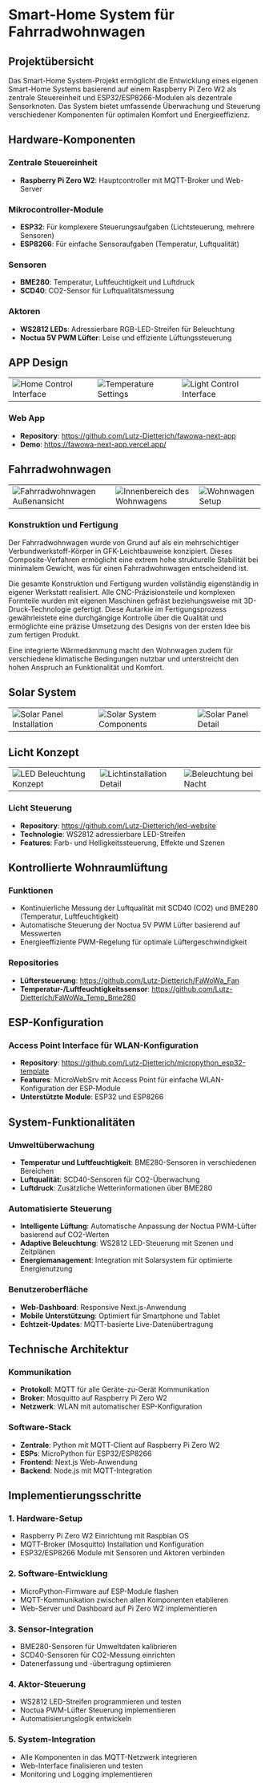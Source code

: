 # Smart-Home System für Fahrradwohnwagen

## Projektübersicht

Das Smart-Home System-Projekt ermöglicht die Entwicklung eines eigenen Smart-Home Systems basierend auf einem Raspberry Pi Zero W2 als zentrale Steuereinheit und ESP32/ESP8266-Modulen als dezentrale Sensorknoten. Das System bietet umfassende Überwachung und Steuerung verschiedener Komponenten für optimalen Komfort und Energieeffizienz.

## Hardware-Komponenten

### Zentrale Steuereinheit

-   **Raspberry Pi Zero W2**: Hauptcontroller mit MQTT-Broker und Web-Server

### Mikrocontroller-Module

-   **ESP32**: Für komplexere Steuerungsaufgaben (Lichtsteuerung, mehrere Sensoren)
-   **ESP8266**: Für einfache Sensoraufgaben (Temperatur, Luftqualität)

### Sensoren

-   **BME280**: Temperatur, Luftfeuchtigkeit und Luftdruck
-   **SCD40**: CO2-Sensor für Luftqualitätsmessung

### Aktoren

-   **WS2812 LEDs**: Adressierbare RGB-LED-Streifen für Beleuchtung
-   **Noctua 5V PWM Lüfter**: Leise und effiziente Lüftungssteuerung

## APP Design

<table>
  <tr>
    <td><img src="docs/design/FaWoWa-Control-Home.png" alt="Home Control Interface"></td>
    <td><img src="docs/design/FaWoWa-Control-Settings_Temperature.png" alt="Temperature Settings"></td>
    <td><img src="docs/design/FaWoWa-Control-Lights.png" alt="Light Control Interface"></td>
  </tr>
</table>

### Web App

-   **Repository**: https://github.com/Lutz-Dietterich/fawowa-next-app
-   **Demo**: https://fawowa-next-app.vercel.app/

## Fahrradwohnwagen

<table>
  <tr>
    <td><img src="docs/Camper/camper_images/20250419_201529.jpg" alt="Fahrradwohnwagen Außenansicht"></td>
    <td><img src="docs/Camper/camper_images/20250404_074943.jpg" alt="Innenbereich des Wohnwagens"></td>
    <td><img src="docs/Camper/camper_images/20250818_200319.jpg" alt="Wohnwagen Setup"></td>
  </tr>
</table>

### Konstruktion und Fertigung
Der Fahrradwohnwagen wurde von Grund auf als ein mehrschichtiger Verbundwerkstoff-Körper in GFK-Leichtbauweise konzipiert. Dieses Composite-Verfahren ermöglicht eine extrem hohe strukturelle Stabilität bei minimalem Gewicht, was für einen Fahrradwohnwagen entscheidend ist.

Die gesamte Konstruktion und Fertigung wurden vollständig eigenständig in eigener Werkstatt realisiert. Alle CNC-Präzisionsteile und komplexen Formteile wurden mit eigenen Maschinen gefräst beziehungsweise mit 3D-Druck-Technologie gefertigt. Diese Autarkie im Fertigungsprozess gewährleistete eine durchgängige Kontrolle über die Qualität und ermöglichte eine präzise Umsetzung des Designs von der ersten Idee bis zum fertigen Produkt.

Eine integrierte Wärmedämmung macht den Wohnwagen zudem für verschiedene klimatische Bedingungen nutzbar und unterstreicht den hohen Anspruch an Funktionalität und Komfort.

## Solar System

<table>
  <tr>
    <td><img src="docs/Camper/camper_images/20250328_100722.jpg" alt="Solar Panel Installation"></td>
    <td><img src="docs/Camper/camper_images/20250328_100911.jpg" alt="Solar System Components"></td>
    <td><img src="docs/Camper/camper_images/20250818_202525.jpg" alt="Solar Panel Detail"></td>
  </tr>
</table>

## Licht Konzept

<table>
  <tr>
    <td><img src="docs/Camper/camper_images/20250508_195653.jpg" alt="LED Beleuchtung Konzept"></td>
    <td><img src="docs/Camper/camper_images/20250508_200309.jpg" alt="Lichtinstallation Detail"></td>
    <td><img src="docs/Camper/camper_images/20250508_215501.jpg" alt="Beleuchtung bei Nacht"></td>
  </tr>
</table>

### Licht Steuerung

-   **Repository**: https://github.com/Lutz-Dietterich/led-website
-   **Technologie**: WS2812 adressierbare LED-Streifen
-   **Features**: Farb- und Helligkeitssteuerung, Effekte und Szenen

## Kontrollierte Wohnraumlüftung

### Funktionen

-   Kontinuierliche Messung der Luftqualität mit SCD40 (CO2) und BME280 (Temperatur, Luftfeuchtigkeit)
-   Automatische Steuerung der Noctua 5V PWM Lüfter basierend auf Messwerten
-   Energieeffiziente PWM-Regelung für optimale Lüftergeschwindigkeit

### Repositories

-   **Lüftersteuerung**: https://github.com/Lutz-Dietterich/FaWoWa_Fan
-   **Temperatur-/Luftfeuchtigkeitssensor**: https://github.com/Lutz-Dietterich/FaWoWa_Temp_Bme280

## ESP-Konfiguration

### Access Point Interface für WLAN-Konfiguration

-   **Repository**: https://github.com/Lutz-Dietterich/micropython_esp32-template
-   **Features**: MicroWebSrv mit Access Point für einfache WLAN-Konfiguration der ESP-Module
-   **Unterstützte Module**: ESP32 und ESP8266

## System-Funktionalitäten

### Umweltüberwachung

-   **Temperatur und Luftfeuchtigkeit**: BME280-Sensoren in verschiedenen Bereichen
-   **Luftqualität**: SCD40-Sensoren für CO2-Überwachung
-   **Luftdruck**: Zusätzliche Wetterinformationen über BME280

### Automatisierte Steuerung

-   **Intelligente Lüftung**: Automatische Anpassung der Noctua PWM-Lüfter basierend auf CO2-Werten
-   **Adaptive Beleuchtung**: WS2812 LED-Steuerung mit Szenen und Zeitplänen
-   **Energiemanagement**: Integration mit Solarsystem für optimierte Energienutzung

### Benutzeroberfläche

-   **Web-Dashboard**: Responsive Next.js-Anwendung
-   **Mobile Unterstützung**: Optimiert für Smartphone und Tablet
-   **Echtzeit-Updates**: MQTT-basierte Live-Datenübertragung

## Technische Architektur

### Kommunikation

-   **Protokoll**: MQTT für alle Geräte-zu-Gerät Kommunikation
-   **Broker**: Mosquitto auf Raspberry Pi Zero W2
-   **Netzwerk**: WLAN mit automatischer ESP-Konfiguration

### Software-Stack

-   **Zentrale**: Python mit MQTT-Client auf Raspberry Pi Zero W2
-   **ESPs**: MicroPython für ESP32/ESP8266
-   **Frontend**: Next.js Web-Anwendung
-   **Backend**: Node.js mit MQTT-Integration

## Implementierungsschritte

### 1. Hardware-Setup

-   Raspberry Pi Zero W2 Einrichtung mit Raspbian OS
-   MQTT-Broker (Mosquitto) Installation und Konfiguration
-   ESP32/ESP8266 Module mit Sensoren und Aktoren verbinden

### 2. Software-Entwicklung

-   MicroPython-Firmware auf ESP-Module flashen
-   MQTT-Kommunikation zwischen allen Komponenten etablieren
-   Web-Server und Dashboard auf Pi Zero W2 implementieren

### 3. Sensor-Integration

-   BME280-Sensoren für Umweltdaten kalibrieren
-   SCD40-Sensoren für CO2-Messung einrichten
-   Datenerfassung und -übertragung optimieren

### 4. Aktor-Steuerung

-   WS2812 LED-Streifen programmieren und testen
-   Noctua PWM-Lüfter Steuerung implementieren
-   Automatisierungslogik entwickeln

### 5. System-Integration

-   Alle Komponenten in das MQTT-Netzwerk integrieren
-   Web-Interface finalisieren und testen
-   Monitoring und Logging implementieren
